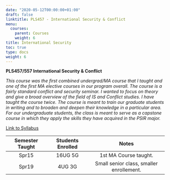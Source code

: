 ```yaml
---
date: "2020-05-12T00:00:00+01:00"
draft: false
linktitle: PLS457 - International Security & Conflict
menu:
  courses:
    parent: Courses
    weight: 6
title: International Security 
toc: true
type: docs
weight: 6
---
```


**PLS457/557 International Security & Conflict** 

*This course was the first combined undergrad/MA course that I taught and one of the first MA elective courses in our program overall. The course is a fairly standard conflict and security seminar. I wanted to focus on theory and give a broad overview of the field of IS and Conflict studies. I have taught the course twice. The course is meant to train our graduate students in writing and to broaden and deepen their knowledge in a particular area. For our undergraduate students, the class is meant to serve as a capstone course in which they apply the skills they have acquired in the PSIR major.*

[Link to Syllabus](/syllabi/PLS457-Syllabus.pdf)


| **Semester Taught**|**Students Enrolled**| **Notes**|
|:----:|:----:|:----:|
|Spr15| 16UG 5G  | 1st MA Course taught. |
|Spr19 | 4UG  3G| Small senior class, smaller enrollement. |


